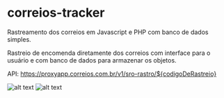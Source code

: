 # correios-tracker
Rastreamento dos correios em Javascript e PHP com banco de dados simples.

Rastreio de encomenda diretamente dos correios com interface para o usuário e com banco de dados para armazenar os objetos.

API: https://proxyapp.correios.com.br/v1/sro-rastro/${codigoDeRastreio}


![alt text]([https://raw.githubusercontent.com/MTHS1901/correios-tracker/main/Screenshot_2.png])
![alt text]([https://raw.githubusercontent.com/MTHS1901/correios-tracker/main/Screenshot_3.png])
